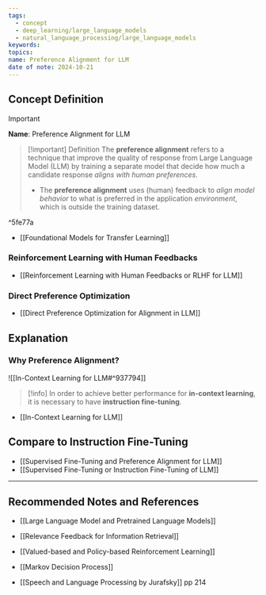 ```yaml
---
tags:
  - concept
  - deep_learning/large_language_models
  - natural_language_processing/large_language_models
keywords: 
topics: 
name: Preference Alignment for LLM
date of note: 2024-10-21
---
```


## Concept Definition

>[!important]
>**Name**: Preference Alignment for LLM

>[!important] Definition
>The **preference alignment** refers to a technique that improve the quality of response from Large Language Model (LLM) by training a separate model that decide how much a candidate response *aligns with human preferences*.
>- The **preference alignment** uses (human) feedback to *align model behavior* to what is preferred in the application *environment*, which is outside the training dataset.

^5fe77a

- [[Foundational Models for Transfer Learning]]


### Reinforcement Learning with Human Feedbacks

- [[Reinforcement Learning with Human Feedbacks or RLHF for LLM]]

### Direct Preference Optimization

- [[Direct Preference Optimization for Alignment in LLM]]


## Explanation

### Why Preference Alignment?

![[In-Context Learning for LLM#^937794]]

>[!info]
>In order to achieve better performance for **in-context learning**, it is necessary to have **instruction fine-tuning**.

- [[In-Context Learning for LLM]]


## Compare to Instruction Fine-Tuning

- [[Supervised Fine-Tuning and Preference Alignment for LLM]]
- [[Supervised Fine-Tuning or Instruction Fine-Tuning of LLM]]



-----------
##  Recommended Notes and References



- [[Large Language Model and Pretrained Language Models]]
- [[Relevance Feedback for Information Retrieval]]


- [[Valued-based and Policy-based Reinforcement Learning]]
- [[Markov Decision Process]]

- [[Speech and Language Processing by Jurafsky]] pp 214